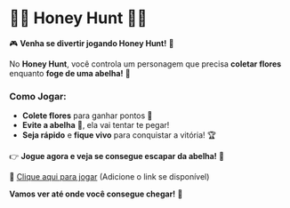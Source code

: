 # 🐝🌸 Honey Hunt 🌸🐝

🎮 **Venha se divertir jogando Honey Hunt!** 🌼

No **Honey Hunt**, você controla um personagem que precisa **coletar flores** enquanto **foge de uma abelha!** 🐝

### Como Jogar:
- **Colete flores** para ganhar pontos 🌸
- **Evite a abelha** 🐝, ela vai tentar te pegar!
- **Seja rápido** e **fique vivo** para conquistar a vitória! 🏆

👉 **Jogue agora e veja se consegue escapar da abelha!** 🎉

🔗 [Clique aqui para jogar](#) (Adicione o link se disponível)



**Vamos ver até onde você consegue chegar!** 🚀
